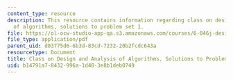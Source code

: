 ```yaml
---
content_type: resource
description: This resource contains information regarding class on design and analysis
  of algorithms, solutions to problem set 1.
file: https://ol-ocw-studio-app-qa.s3.amazonaws.com/courses/6-046j-design-and-analysis-of-algorithms-spring-2015/b14791a78432996a1d403e8b1deb0749_MIT6_046JS15_pset1sols.pdf
file_type: application/pdf
parent_uid: d03775d6-6b3d-83cd-7232-20b2fcdc643a
resourcetype: Document
title: Class on Design and Analysis of Algorithms, Solutions to Problem Set 1
uid: b14791a7-8432-996a-1d40-3e8b1deb0749
---
```

